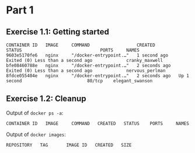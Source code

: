# Part 1
## Exercise 1.1: Getting started
```
CONTAINER ID   IMAGE     COMMAND                  CREATED         STATUS                              PORTS     NAMES
9603e5170fe6   nginx     "/docker-entrypoint.…"   1 second ago    Exited (0) Less than a second ago             cranky_maxwell
bfe08460788e   nginx     "/docker-entrypoint.…"   2 seconds ago   Exited (0) Less than a second ago             nervous_perlman
8fdce055404e   nginx     "/docker-entrypoint.…"   2 seconds ago   Up 1 second                         80/tcp    elegant_swanson
```
## Exercise 1.2: Cleanup
Output of `docker ps -a`:
```
CONTAINER ID   IMAGE     COMMAND   CREATED   STATUS    PORTS     NAMES
```
Output of `docker images`:
```
REPOSITORY   TAG       IMAGE ID   CREATED   SIZE
```
